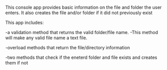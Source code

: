 This console app provides basic information on the file and folder the user enters.
It also creates the file and/or folder if it did not previously exist

This app includes:

-a validation method that returns the valid folder/file name. 
  -This method will make any valid file name a text file.

-overload methods that return the file/directory information

-two methods that check if the eneterd folder and file exists and creates them if not
